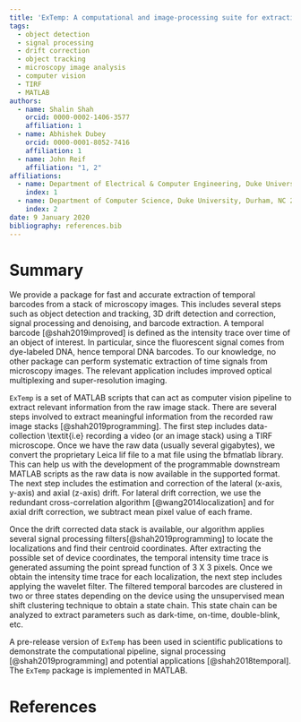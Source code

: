 ```yaml
---
title: 'ExTemp: A computational and image-processing suite for extracting temporal barcodes'
tags:
  - object detection
  - signal processing
  - drift correction
  - object tracking
  - microscopy image analysis
  - computer vision
  - TIRF
  - MATLAB
authors:
  - name: Shalin Shah
    orcid: 0000-0002-1406-3577
    affiliation: 1
  - name: Abhishek Dubey
    orcid: 0000-0001-8052-7416
    affiliation: 1
  - name: John Reif
    affiliation: "1, 2"
affiliations:
  - name: Department of Electrical & Computer Engineering, Duke University, Durham, NC 27708, USA
    index: 1
  - name: Department of Computer Science, Duke University, Durham, NC 27708, USA
    index: 2
date: 9 January 2020
bibliography: references.bib
---
```



# Summary

We provide a package for fast and accurate extraction of temporal barcodes from a stack of microscopy images. This includes several steps such as object detection and tracking, 3D drift detection and correction, signal processing and denoising, and barcode extraction. A temporal barcode [@shah2019improved] is defined as the intensity trace over time of an object of interest. In particular, since the fluorescent signal comes from dye-labeled DNA, hence temporal DNA barcodes. To our knowledge, no other package can perform systematic extraction of time signals from microscopy images. The relevant application includes improved optical multiplexing and super-resolution imaging.

``ExTemp`` is a set of MATLAB scripts that can act as computer vision pipeline to extract relevant information from the raw image stack. There are several steps involved to extract meaningful information from the recorded raw image stacks [@shah2019programming]. The first step includes data-collection \textit{i.e} recording a video (or an image stack) using a TIRF microscope. Once we have the raw data (usually several gigabytes), we convert the proprietary Leica lif file to a mat file using the bfmatlab library. This can help us with the development of the programmable downstream MATLAB scripts as the raw data is now available in the supported format. The next step includes the estimation and correction of the lateral (x-axis, y-axis) and axial (z-axis) drift. For lateral drift correction, we use the redundant cross-correlation algorithm [@wang2014localization] and for axial drift correction, we subtract mean pixel value of each frame.

Once the drift corrected data stack is available, our algorithm applies several signal processing filters[@shah2019programming] to locate the localizations and find their centroid coordinates. After extracting the possible set of device coordinates, the temporal intensity time trace is generated assuming the point spread function of 3 X 3 pixels. Once we obtain the intensity time trace for each localization, the next step includes applying the wavelet filter. The filtered temporal barcodes are clustered in two or three states depending on the device using the unsupervised mean shift clustering technique to obtain a state chain. This state chain can be analyzed to extract parameters such as dark-time, on-time, double-blink, etc.

A pre-release version of ``ExTemp`` has been used in scientific publications to demonstrate the computational pipeline, signal processing [@shah2019programming] and potential applications [@shah2018temporal].  The ``ExTemp`` package is implemented in MATLAB.


# References

